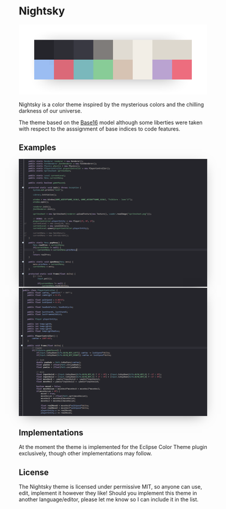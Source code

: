 # Nightsky

<p align="center">
  <img src="https://raw.githubusercontent.com/coffeenotfound/nightsky-theme/master/assets/palette_overview.png" alt="Color Palette">
</p>

Nightsky is a color theme inspired by the mysterious colors and the chilling darkness of our universe.

The theme based on the [Base16](https://github.com/chriskempson/base16) model although some liberties were taken
with respect to the asssignment of base indices to code features.

## Examples
<img src="https://raw.githubusercontent.com/coffeenotfound/nightsky-theme/master/assets/example0.png" alt="Example 1" style="width:750px;height:auto;box-shadow: 0px 9px 34px -14px rgba(0,0,0,0.5);">

<img src="https://raw.githubusercontent.com/coffeenotfound/nightsky-theme/master/assets/example1.png" alt="Example 2" style="width:750px;height:auto;box-shadow: 0px 9px 34px -14px rgba(0,0,0,0.5);">

## Implementations
At the moment the theme is implemented for the Eclipse Color Theme plugin exclusively, though other implementations may follow.

## License
The Nightsky theme is licensed under permissive MIT, so anyone can use, edit, implement it however they like!
Should you implement this theme in another language/editor, please let me know so I can include it in the list.
